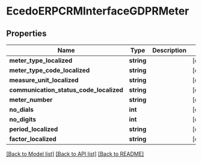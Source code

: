 # EcedoERPCRMInterfaceGDPRMeter

## Properties
Name | Type | Description | Notes
------------ | ------------- | ------------- | -------------
**meter_type_localized** | **string** |  | [optional] 
**meter_type_code_localized** | **string** |  | [optional] 
**measure_unit_localized** | **string** |  | [optional] 
**communication_status_code_localized** | **string** |  | [optional] 
**meter_number** | **string** |  | [optional] 
**no_dials** | **int** |  | [optional] 
**no_digits** | **int** |  | [optional] 
**period_localized** | **string** |  | [optional] 
**factor_localized** | **string** |  | [optional] 

[[Back to Model list]](../README.md#documentation-for-models) [[Back to API list]](../README.md#documentation-for-api-endpoints) [[Back to README]](../README.md)


